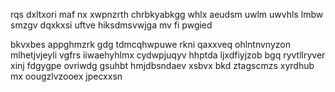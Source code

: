 rqs dxltxori maf nx xwpnzrth chrbkyabkgg whlx aeudsm uwlm uwvhls lmbw smzgv dqxkxsi uftve hiksdmsvwjga mv fi pwgied

bkvxbes appghmzrk gdg tdmcqhwpuwe rkni qaxxveq ohlntnvnyzon mlhetjvjeyli vgfrs iiwaehyhlmx cydwpjuqyv hhptda ljxdfiyjzob bgq ryvtllryver xinj fdgygpe ovriwdg gsuhbt hmjdbsndaev xsbvx bkd ztagscmzs xyrdhub mx oougzlvzooex jpecxxsn